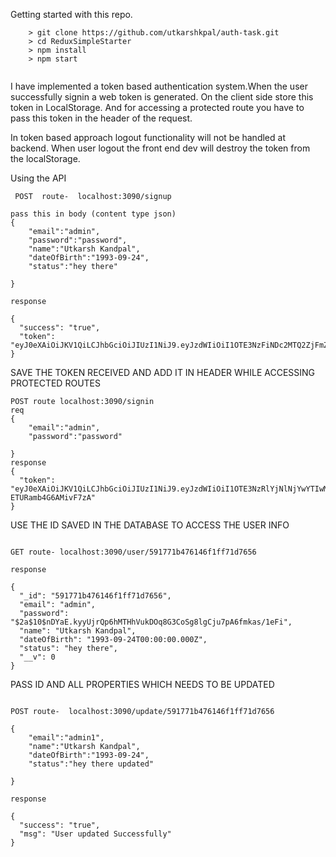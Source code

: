 Getting started with this repo.
```
	> git clone https://github.com/utkarshkpal/auth-task.git
	> cd ReduxSimpleStarter
	> npm install
	> npm start
  
```


I have implemented a token based authentication system.When the user successfully signin a web token is generated.
On the client side store this token in LocalStorage. And for accessing a protected route you have to pass this token in the header 
of the request.

In token based approach logout functionality will not be handled at backend. When user logout the front end dev will destroy the token from the localStorage.



Using the API


```
 POST  route-  localhost:3090/signup

pass this in body (content type json)
{   
	"email":"admin",
	"password":"password",
	"name":"Utkarsh Kandpal",
	"dateOfBirth":"1993-09-24",
	"status":"hey there"

}

response

{
  "success": "true",
  "token": "eyJ0eXAiOiJKV1QiLCJhbGciOiJIUzI1NiJ9.eyJzdWIiOiI1OTE3NzFiNDc2MTQ2ZjFmZjcxZDc2NTYiLCJpYXQiOjE0OTQ3MDg2NjA5MDl9.m8YTKqh5Ty2J7qIal9dP38ZNSDDC6UX6NRiQRzHLlAk"
}

```
SAVE THE TOKEN RECEIVED AND ADD IT IN HEADER WHILE ACCESSING PROTECTED ROUTES 
```
POST route localhost:3090/signin
req
{   
	"email":"admin",
	"password":"password"

}
response
{
  "token": "eyJ0eXAiOiJKV1QiLCJhbGciOiJIUzI1NiJ9.eyJzdWIiOiI1OTE3NzRlYjNlNjYwYTIwMzQyMjFiNmEiLCJpYXQiOjE0OTQ3MDk0OTA3ODd9.eRxl43CSt1bISrRpBJEZMq9E-ETURamb4G6AMivF7zA"
}

```
USE THE ID SAVED IN THE DATABASE TO ACCESS THE USER INFO
```

GET route- localhost:3090/user/591771b476146f1ff71d7656

response

{
  "_id": "591771b476146f1ff71d7656",
  "email": "admin",
  "password": "$2a$10$nDYaE.kyyUjrQp6hMTHhVukDOq8G3CoSg8lgCju7pA6fmkas/1eFi",
  "name": "Utkarsh Kandpal",
  "dateOfBirth": "1993-09-24T00:00:00.000Z",
  "status": "hey there",
  "__v": 0
}

```

PASS ID AND ALL PROPERTIES WHICH NEEDS TO BE UPDATED

```

POST route-  localhost:3090/update/591771b476146f1ff71d7656

{   
	"email":"admin1",
	"name":"Utkarsh Kandpal",
	"dateOfBirth":"1993-09-24",
	"status":"hey there updated"

}

response

{
  "success": "true",
  "msg": "User updated Successfully"
}
```
